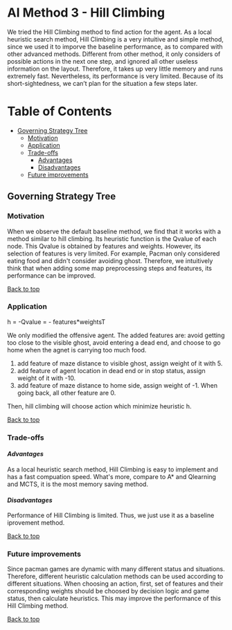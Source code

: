 # AI Method 3 - Hill Climbing

We tried the Hill Climbing method to find action for the agent. As a local heuristic search method, Hill Climbing is a very intuitive and simple method, since we used it to imporve the baseline performance, as to compared with other advanced methods. Different from other method, it only considers of possible actions in the next one step, and ignored all other useless information on the layout. Therefore, it takes up very little memory and runs extremely fast. Nevertheless, its performance is very limited. Because of its short-sightedness, we can’t plan for the situation a few steps later.

# Table of Contents
- [Governing Strategy Tree](#governing-strategy-tree)
  * [Motivation](#motivation)
  * [Application](#application)
  * [Trade-offs](#trade-offs)     
     - [Advantages](#advantages)
     - [Disadvantages](#disadvantages)
  * [Future improvements](#future-improvements)

## Governing Strategy Tree  

### Motivation  
When we observe the default baseline method, we find that it works with a method similar to hill climbing. Its heuristic function is the Qvalue of each node. This Qvalue is obtained by features and weights. However, its selection of features is very limited. For example, Pacman only considered eating food and didn't consider avoiding ghost. Therefore, we intuitively think that when adding some map preprocessing steps and features, its performance can be improved.

[Back to top](#table-of-contents)

### Application  

h = -Qvalue = - features*weightsT

We only modified the offensive agent. The added features are: avoid getting too close to the visible ghost, avoid entering a dead end, and choose to go home when the agnet is carrying too much food.

1. add feature of maze distance to visible ghost, assign weight of it with 5.
2. add feature of agent location in dead end or in stop status, assign weight of it with -10.
3. add feature of maze distance to home side, assign weight of -1. When going back, all other feature are 0.

Then, hill climbing will choose action which minimize heuristic h.

[Back to top](#table-of-contents)

### Trade-offs  
#### *Advantages*  
As a local heuristic search method, Hill Climbing is easy to implement and has a fast compuation speed. What's more, compare to A* and Qlearning and MCTS, it is the most memory saving method.


#### *Disadvantages*
Performance of Hill Climbing is limited. Thus, we just use it as a baseline iprovement method.

[Back to top](#table-of-contents)

### Future improvements  

Since pacman games are dynamic with many different status and situations. Therefore, different heuristic calculation methods can be used according to different situations. When choosing an action, first, set of features and their corresponding weights should be choosed by decision logic and game status, then calculate heuristics. This may improve the performance of this Hill Climbing method.

[Back to top](#table-of-contents)
